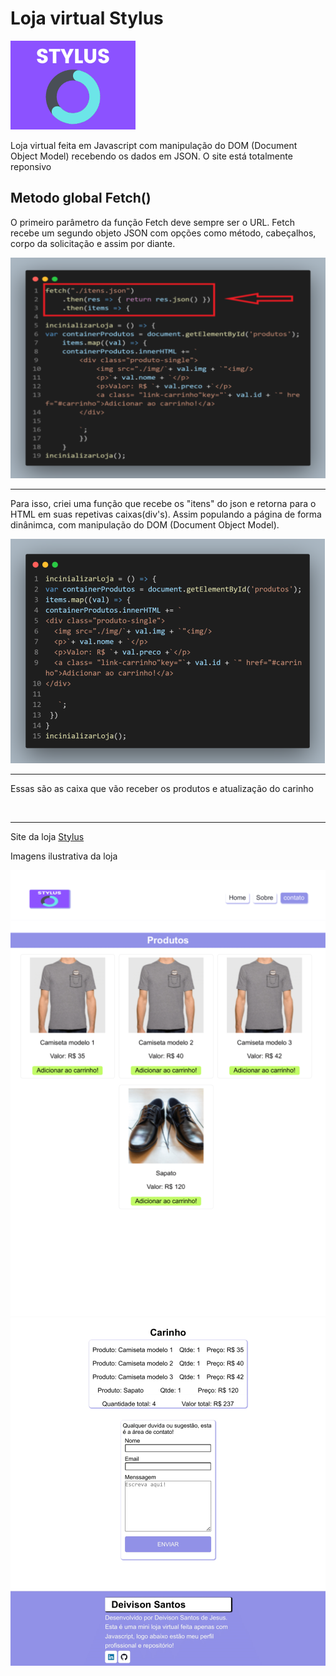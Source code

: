 
<div style="align: center;"><h1>Loja virtual Stylus</h1>
 <img src="https://github.com/Deivison1/Loja-Stylus/blob/main/img/Logo2-1.png">
</div>

<p>Loja virtual feita em Javascript com manipulação do DOM (Document Object Model) recebendo os dados em JSON.
O site está totalmente reponsivo</p>

<h2>Metodo global Fetch()</h2>
<p>O primeiro parâmetro da função Fetch deve sempre ser o URL. Fetch recebe um segundo objeto JSON com opções como método, cabeçalhos, corpo da solicitação e assim por diante.</p>
<img src="https://github.com/Deivison1/Loja-Stylus/blob/main/img/print/fetch.png"alt="print-exemplo">
<br>
<hr>
<p>Para isso, criei uma função que recebe os "itens" do json e retorna para o HTML em suas repetivas caixas(div's). Assim populando a página de forma dinânimca, com manipulação do DOM (Document Object Model).</p>
 <img src="https://github.com/Deivison1/Loja-Stylus/blob/main/img/print/carregar-conteudo.png" alt= "">
 <br>
 <hr>
 <p> Essas são as caixa que vão receber os produtos e atualização do carinho</p>
 <img src="https://github.com/Deivison1/Loja-Stylus/blob/main/pdf/Exerc%C3%ADcios_%20treinando%20flex%20box.pdf" alt="">
 <hr>
 <p> Site da loja <a href="https://deivison1.github.io/Loja-Stylus/">Stylus<a/></p>
 <p>Imagens ilustrativa da loja</p>
 <img src="https://github.com/Deivison1/Loja-Stylus/blob/main/img/home.png" alt="">
 <img src="https://github.com/Deivison1/Loja-Stylus/blob/main/img/carrinho.png" alt="">
